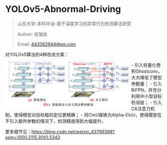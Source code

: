 # YOLOv5-Abnormal-Driving

> 山东大学-本科毕设-基于深度学习的异常行为检测算法研究
>
> Author: 任瑞龙
>
> Email: 442082944@qq.com

对YOLOv5算法的4种改进方案：


<img src="改进算法整体框架.png" width="80%" align=left />

</details>
- 引入轻量化卷积Ghostconv，大大降低了模型参数量；
- 引入BiFPN，并充分利用中小型目标检测层；
- 引入CA注意力机制，使得模型对目标框的定位更精确；
- 将CIoU替换为Alpha-EIoU，使得模型在不引入额外参数的情况下，检测精度得到大幅提升。

更多细节见：https://blog.csdn.net/weixin_43799388?spm=1000.2115.3001.5343
